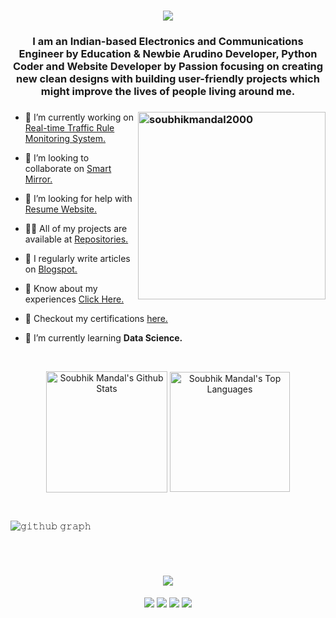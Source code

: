 <h1 align="center"><img src="https://readme-typing-svg.herokuapp.com?font=Bold&color=%2300BFFF&size=36&width=590&height=60&lines=I+am+Soubhik+Mandal;I+am+a+Newbie+Web+Developer;I+am+a+Newbie+Python+Coder;I+am+a+Newbie+Arudino+Developer"></h1>
<h3 align="center">I am an Indian-based Electronics and Communications Engineer by Education & Newbie Arudino Developer, Python Coder and Website Developer by Passion focusing on creating new clean designs with building user-friendly projects which might improve the lives of people living around me.</h3>

<h3><img align="right" img src="https://www.techbabble.zone/content/images/2021/07/46207-programmer-1.gif" alt="soubhikmandal2000"  height="300px"/></h3>

- 🔭 I’m currently working on [Real-time Traffic Rule Monitoring System.](https://github.com/soubhikmandal2000/Real-time_traffic_rule_monitoring_system)

- 👯 I’m looking to collaborate on [Smart Mirror.](https://github.com/soubhikmandal2000/Smart_mirror)

- 🤝 I’m looking for help with [Resume Website.](https://github.com/soubhikmandal2000/Portfolio-website)

- 👨‍💻 All of my projects are available at [Repositories.](https://github.com/soubhikmandal2000?tab=repositories)

- 📝 I regularly write articles on [Blogspot.](https://unknowndada.blogspot.com/)

- 💬 Know about my experiences [Click Here.](https://soubhikmandal2000.github.io/minimalist-tech-portfolio/home.html)

- 📄 Checkout my certifications [here.](https://drive.google.com/file/d/1HdJtvEdwvK-ibAdT0EgcMimRdsjRRrqd/view?usp=sharing)

- 🌱 I’m currently learning **Data Science.**
 <br/>
  <p align="center">
    <a href="https://github.com/soubhikmandal2000"><img align="center" alt="Soubhik Mandal's Github Stats" src="https://github-readme-stats.vercel.app/api/?username=soubhikmandal2000&show_icons=true&count_private=true&theme=default&hide_border=true" height="194px"/></a>
  <a href="https://github.com/soubhikmandal2000"><img align="center" height="192px" alt="Soubhik Mandal's Top Languages" src="https://github-readme-stats.vercel.app/api/top-langs/?username=soubhikmandal2000&langs_count=20&layout=compact&theme=default&hide_border=true" /></a>
  <br/>
  </p>
 
</details>

<!--Contribution Graph-->
</br>

![𝚐𝚒𝚝𝚑𝚞𝚋 𝚐𝚛𝚊𝚙𝚑](https://activity-graph.herokuapp.com/graph?username=soubhikmandal2000&bg_color=FFFFFF&color=000000&line=00BFFF&area_color=00FFFF&point=FFFFFF&hide_border=true&area=true)

</br>

<h1 align="center"><img src="https://readme-typing-svg.herokuapp.com?font=Bold&color=%2300BFFF&size=36&width=550&height=60&lines=Let's+Connect+with+Whatsapp;Let's+Connect+with+Github;Let's+Connect+with+Linkedin;Let's+Connect+with+Gmail"></h1>

<p align="center">
<a href="mailto:soubhikmandal@gmail.com"><img src="https://img.shields.io/badge/Gmail-D14836?style=for-the-badge&logo=gmail&logoColor=white"/></a>
<a href = "https://www.linkedin.com/in/soubhik-mandal-29a59a1bb/" target= "_blank"><img src="https://img.shields.io/badge/linkedin-%230077B5.svg?style=for-the-badge&logo=linkedin&logoColor=white"/></a>
<a href ="https://github.com/soubhikmandal2000"><img src="https://img.shields.io/badge/github-%23121011.svg?style=for-the-badge&logo=github&logoColor=white"/></a>
<a href="https://wa.me/918900923226"><img src="https://img.shields.io/badge/WhatsApp-25D366?style=for-the-badge&logo=whatsapp&logoColor=white"/></a>
</p>
